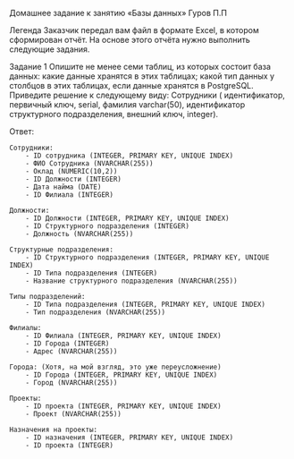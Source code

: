 Домашнее задание к занятию «Базы данных» Гуров П.П

Легенда
Заказчик передал вам файл в формате Excel, в котором сформирован отчёт.
На основе этого отчёта нужно выполнить следующие задания.

Задание 1
Опишите не менее семи таблиц, из которых состоит база данных:
    какие данные хранятся в этих таблицах;
    какой тип данных у столбцов в этих таблицах, если данные хранятся в PostgreSQL.
Приведите решение к следующему виду:
Сотрудники (
    идентификатор, первичный ключ, serial,
    фамилия varchar(50),
    идентификатор структурного подразделения, внешний ключ, integer).

Ответ: 
```
Сотрудники:
    - ID сотрудника (INTEGER, PRIMARY KEY, UNIQUE INDEX)
    - ФИО Сотрудника (NVARCHAR(255))
    - Оклад (NUMERIC(10,2))
    - ID Должности (INTEGER)
    - Дата найма (DATE)
    - ID Филиала (INTEGER)

Должности:
    - ID Должности (INTEGER, PRIMARY KEY, UNIQUE INDEX)
    - ID Структурного подразделения (INTEGER)
    - Должность (NVARCHAR(255))

Структурные подразделения:
    - ID Структурного подразделения (INTEGER, PRIMARY KEY, UNIQUE INDEX)
    - ID Типа подразделения (INTEGER)
    - Название структурного подразделения (NVARCHAR(255))

Типы подразделений:
    - ID Типа подразделения (INTEGER, PRIMARY KEY, UNIQUE INDEX)
    - Тип подразделения (NVARCHAR(255))

Филиалы:
    - ID Филиала (INTEGER, PRIMARY KEY, UNIQUE INDEX)
    - ID Города (INTEGER)
    - Адреc (NVARCHAR(255))

Города: (Хотя, на мой взгляд, это уже переусложнение)
    - ID Города (INTEGER, PRIMARY KEY, UNIQUE INDEX)
    - Город (NVARCHAR(255))

Проекты:
    - ID проекта (INTEGER, PRIMARY KEY, UNIQUE INDEX)
    - Проект (NVARCHAR(255))

Назначения на проекты:
    - ID назначения (INTEGER, PRIMARY KEY, UNIQUE INDEX)
    - ID проекта (INTEGER)
```
